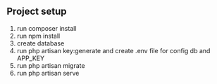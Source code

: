 ## Project setup
1. run composer install
2. run npm install
3. create database
4. run php artisan key:generate and create .env file for config db and APP_KEY
5. run php artisan migrate
6. run php artisan serve 
